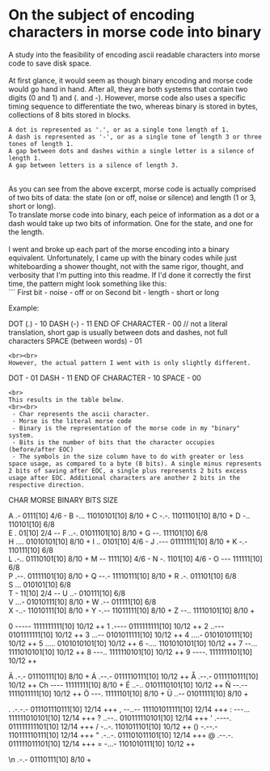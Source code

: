 # On the subject of encoding characters in morse code into binary
A study into the feasibility of encoding ascii readable characters into morse code to save disk space.
<br><br>
At first glance, it would seem as though binary encoding and morse code would go hand in hand. After all, they are both systems that contain two digits (0 and 1) and (. and -). However, morse code also uses a specific timing sequence to differentiate the two, whereas binary is stored in bytes, collections of 8 bits stored in blocks.
<br>
```
A dot is represented as '.', or as a single tone length of 1.
A dash is represented as '-', or as a single tone of length 3 or three tones of length 1.
A gap between dots and dashes within a single letter is a silence of length 1.
A gap between letters is a silence of length 3.
```
<br>
As you can see from the above excerpt, morse code is actually comprised of two bits of data: the state (on or off, noise or silence) and length (1 or 3, short or long).
<br>
To translate morse code into binary, each peice of information as a dot or a dash would take up two bits of information. One for the state, and one for the length.
<br>
<br>
I went and broke up each part of the morse encoding into a binary equivalent. Unfortunately, I came up with the binary codes while just whiteboarding a shower thought, not with the same rigor, thought, and verbosity that I'm putting into this readme. If I'd done it correctly the first time, the pattern might look something like this:
<br>
```
First bit	-	noise	-	off or on
Second bit	-	length	-	short or long

Example:

DOT	(.)					-	10
DASH (-)				-	11
END OF CHARACTER		-	00	// not a literal translation, short gap is usually between dots and dashes, not full characters
SPACE (between words)	-	01
```
<br><br>
However, the actual pattern I went with is only slightly different.
```
DOT						-	01
DASH					-	11
END OF CHARACTER		-	10
SPACE					-	00
```
<br>
This results in the table below.
<br><br>
 - Char represents the ascii character.
 - Morse is the literal morse code
 - Binary is the representation of the morse code in my "binary" system.
 - Bits is the number of bits that the character occupies (before/after EOC)
 - The symbols in the size column have to do with greater or less space usage, as compared to a byte (8 bits). A single minus represents 2 bits of saving after EOC, a single plus represents 2 bits excess usage after EOC. Additional characters are another 2 bits in the respective direction.

```
CHAR	MORSE		 BINARY					BITS	SIZE

A		.-			 0111[10]				4/6		-
B		-...		 11010101[10]			8/10	+
C		-.-.		 11011101[10]			8/10	+
D		-..			 110101[10]				6/8		
E		.			 01[10]					2/4		--
F		..-.		 01011101[10]			8/10	+
G		--.			 111101[10]				6/8		
H		....		 01010101[10]			8/10	+
I		..			 0101[10]				4/6		-
J		.---		 01111111[10]			8/10	+
K		-.-			 110111[10]				6/8		
L		.-..		 01110101[10]			8/10	+
M		--			 1111[10]				4/6		-
N		-.			 1101[10]				4/6		-
O		---			 111111[10]				6/8		
P		.--.		 01111101[10]			8/10	+
Q		--.-		 11110111[10]			8/10	+
R		.-.			 011101[10]				6/8		
S		...			 010101[10]				6/8		
T		-			 11[10]					2/4		--
U		..-			 010111[10]				6/8		
V		...-		 01010111[10]			8/10	+
W		.--			 011111[10]				6/8		
X		-..-		 11010111[10]			8/10	+
Y		-.--		 11011111[10]			8/10	+
Z		--..		 11110101[10]			8/10	+

0		-----		 1111111111[10]			10/12	++
1		.----		 0111111111[10]			10/12	++
2		..---		 0101111111[10]			10/12	++
3		...--		 0101011111[10]			10/12	++
4		....-		 0101010111[10]			10/12	++
5		.....		 0101010101[10]			10/12	++
6		-....		 1101010101[10]			10/12	++
7		--...		 1111010101[10]			10/12	++
8		---..		 1111110101[10]			10/12	++
9		----.		 1111111101[10]			10/12	++

Ä		.-.-		 01110111[10]			8/10	+
Á		.--.-		 0111110111[10]			10/12	++
Å		.--.-		 0111110111[10]			10/12	++
Ch		----		 11111111[10]			8/10	+
É		..-..		 0101110101[10]			10/12	++
Ñ		--.--		 1111011111[10]			10/12	++
Ö		---.		 11111101[10]			8/10	+
Ü		..--		 01011111[10]			8/10	+
 		
.		.-.-.-		 011101110111[10]		12/14	+++
,		--..--		 111101011111[10]		12/14	+++
:		---...		 111111010101[10]		12/14	+++
?		..--..		 010111110101[10]		12/14	+++
'		.----.		 011111111101[10]		12/14	+++
/		-..-.		 1101011101[10]			10/12	++
()		-.--.-		 110111110111[10]		12/14	+++
"		.-..-.		 011101011101[10]		12/14	+++
@		.--.-.		 011111011101[10]		12/14	+++
=		-...-		 1101010111[10]			10/12	++
 		
\n		.-.-		 01110111[10]			8/10	+
``` 

